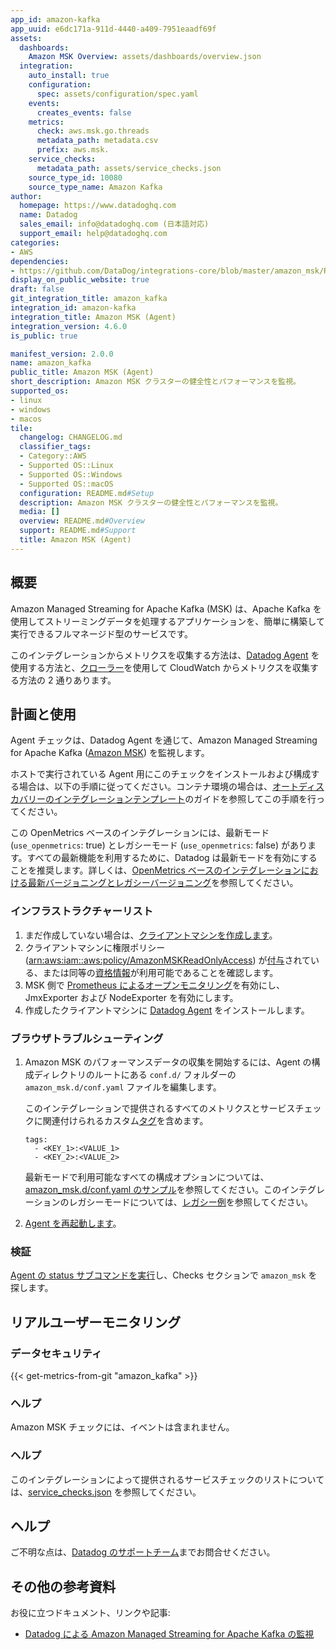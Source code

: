 ```yaml
---
app_id: amazon-kafka
app_uuid: e6dc171a-911d-4440-a409-7951eaadf69f
assets:
  dashboards:
    Amazon MSK Overview: assets/dashboards/overview.json
  integration:
    auto_install: true
    configuration:
      spec: assets/configuration/spec.yaml
    events:
      creates_events: false
    metrics:
      check: aws.msk.go.threads
      metadata_path: metadata.csv
      prefix: aws.msk.
    service_checks:
      metadata_path: assets/service_checks.json
    source_type_id: 10080
    source_type_name: Amazon Kafka
author:
  homepage: https://www.datadoghq.com
  name: Datadog
  sales_email: info@datadoghq.com (日本語対応)
  support_email: help@datadoghq.com
categories:
- AWS
dependencies:
- https://github.com/DataDog/integrations-core/blob/master/amazon_msk/README.md
display_on_public_website: true
draft: false
git_integration_title: amazon_kafka
integration_id: amazon-kafka
integration_title: Amazon MSK (Agent)
integration_version: 4.6.0
is_public: true

manifest_version: 2.0.0
name: amazon_kafka
public_title: Amazon MSK (Agent)
short_description: Amazon MSK クラスターの健全性とパフォーマンスを監視。
supported_os:
- linux
- windows
- macos
tile:
  changelog: CHANGELOG.md
  classifier_tags:
  - Category::AWS
  - Supported OS::Linux
  - Supported OS::Windows
  - Supported OS::macOS
  configuration: README.md#Setup
  description: Amazon MSK クラスターの健全性とパフォーマンスを監視。
  media: []
  overview: README.md#Overview
  support: README.md#Support
  title: Amazon MSK (Agent)
---
```


<!--  SOURCED FROM https://github.com/DataDog/integrations-core -->


## 概要

Amazon Managed Streaming for Apache Kafka (MSK) は、Apache Kafka を使用してストリーミングデータを処理するアプリケーションを、簡単に構築して実行できるフルマネージド型のサービスです。

このインテグレーションからメトリクスを収集する方法は、[Datadog Agent](#setup) を使用する方法と、[クローラー][1]を使用して CloudWatch からメトリクスを収集する方法の 2 通りあります。

## 計画と使用

Agent チェックは、Datadog Agent を通じて、Amazon Managed Streaming for Apache Kafka ([Amazon MSK][2]) を監視します。

ホストで実行されている Agent 用にこのチェックをインストールおよび構成する場合は、以下の手順に従ってください。コンテナ環境の場合は、[オートディスカバリーのインテグレーションテンプレート][3]のガイドを参照してこの手順を行ってください。

この OpenMetrics ベースのインテグレーションには、最新モード (`use_openmetrics`: true) とレガシーモード (`use_openmetrics`: false) があります。すべての最新機能を利用するために、Datadog は最新モードを有効にすることを推奨します。詳しくは、[OpenMetrics ベースのインテグレーションにおける最新バージョニングとレガシーバージョニング][4]を参照してください。

### インフラストラクチャーリスト

1. まだ作成していない場合は、[クライアントマシンを作成します][5]。
2. クライアントマシンに権限ポリシー ([arn:aws:iam::aws:policy/AmazonMSKReadOnlyAccess][7]) が[付与][6]されている、または同等の[資格情報][8]が利用可能であることを確認します。
3. MSK 側で [Prometheus によるオープンモニタリング][9]を有効にし、JmxExporter および NodeExporter を有効にします。
4. 作成したクライアントマシンに [Datadog Agent][10] をインストールします。

### ブラウザトラブルシューティング

1. Amazon MSK のパフォーマンスデータの収集を開始するには、Agent の構成ディレクトリのルートにある `conf.d/` フォルダーの `amazon_msk.d/conf.yaml` ファイルを編集します。

   このインテグレーションで提供されるすべてのメトリクスとサービスチェックに関連付けられるカスタム[タグ][11]を含めます。

   ```
   tags:
     - <KEY_1>:<VALUE_1>
     - <KEY_2>:<VALUE_2>
   ```

   最新モードで利用可能なすべての構成オプションについては、[amazon_msk.d/conf.yaml のサンプル][12]を参照してください。このインテグレーションのレガシーモードについては、[レガシー例][13]を参照してください。

2. [Agent を再起動します][14]。

### 検証

[Agent の status サブコマンドを実行][15]し、Checks セクションで `amazon_msk` を探します。

## リアルユーザーモニタリング

### データセキュリティ
{{< get-metrics-from-git "amazon_kafka" >}}


### ヘルプ

Amazon MSK チェックには、イベントは含まれません。

### ヘルプ

このインテグレーションによって提供されるサービスチェックのリストについては、[service_checks.json][17] を参照してください。

## ヘルプ

ご不明な点は、[Datadog のサポートチーム][18]までお問合せください。

## その他の参考資料

お役に立つドキュメント、リンクや記事:

- [Datadog による Amazon Managed Streaming for Apache Kafka の監視][19]

[1]: https://docs.datadoghq.com/ja/integrations/amazon_msk
[2]: https://aws.amazon.com/msk
[3]: https://docs.datadoghq.com/ja/agent/kubernetes/integrations/
[4]: https://docs.datadoghq.com/ja/integrations/guide/versions-for-openmetrics-based-integrations
[5]: https://docs.aws.amazon.com/msk/latest/developerguide/create-client-machine.html
[6]: https://docs.aws.amazon.com/AWSEC2/latest/UserGuide/iam-roles-for-amazon-ec2.html#attach-iam-role
[7]: https://console.aws.amazon.com/iam/home?#/policies/arn:aws:iam::aws:policy/AmazonMSKReadOnlyAccess
[8]: https://boto3.amazonaws.com/v1/documentation/api/latest/guide/configuration.html#configuring-credentials
[9]: https://docs.aws.amazon.com/msk/latest/developerguide/open-monitoring.html
[10]: https://docs.datadoghq.com/ja/agent/
[11]: https://docs.datadoghq.com/ja/getting_started/tagging/
[12]: https://github.com/DataDog/integrations-core/blob/master/amazon_msk/datadog_checks/amazon_msk/data/conf.yaml.example
[13]: https://github.com/DataDog/integrations-core/blob/7.31.x/amazon_msk/datadog_checks/amazon_msk/data/conf.yaml.example
[14]: https://docs.datadoghq.com/ja/agent/guide/agent-commands/#start-stop-and-restart-the-agent
[15]: https://docs.datadoghq.com/ja/agent/guide/agent-commands/#agent-status-and-information
[16]: https://github.com/DataDog/integrations-core/blob/master/amazon_msk/metadata.csv
[17]: https://github.com/DataDog/integrations-core/blob/master/amazon_msk/assets/service_checks.json
[18]: https://docs.datadoghq.com/ja/help/
[19]: https://www.datadoghq.com/blog/monitor-amazon-msk/
